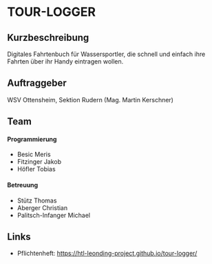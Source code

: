 # TOUR-LOGGER

## Kurzbeschreibung
Digitales Fahrtenbuch für Wassersportler, die schnell und einfach ihre Fahrten über ihr Handy
eintragen wollen.

## Auftraggeber
WSV Ottensheim, Sektion Rudern (Mag. Martin Kerschner)

## Team
#### Programmierung
+ Besic Meris
+ Fitzinger Jakob
+ Höfler Tobias

#### Betreuung
+ Stütz Thomas
+ Aberger Christian
+ Palitsch-Infanger Michael

## Links
+ Pflichtenheft: https://htl-leonding-project.github.io/tour-logger/